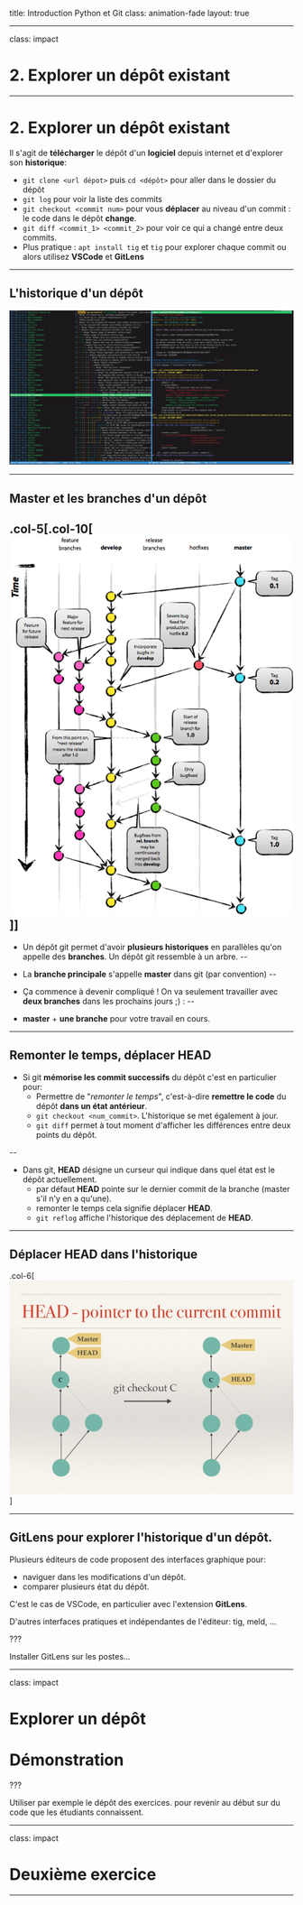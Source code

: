 
title: Introduction Python et Git
class: animation-fade
layout: true

<!-- This slide will serve as the base layout for all your slides -->
<!--
.bottom-bar[
  {{title}}
]
-->

---


class: impact

# 2. Explorer un dépôt existant

---

# 2. Explorer un dépôt existant

Il s'agit de **télécharger** le dépôt d'un **logiciel** depuis internet et d'explorer son **historique**:
- `git clone <url dépot>` puis `cd <dépôt>` pour aller dans le dossier du dépôt
- `git log` pour voir la liste des commits
- `git checkout <commit num>` pour vous **déplacer** au niveau d'un commit : le code dans le dépôt **change**.
- `git diff <commit_1> <commit_2>` pour voir ce qui a changé entre deux commits.
- Plus pratique : `apt install tig` et `tig` pour explorer chaque commit ou alors utilisez **VSCode** et **GitLens**

---

## L'historique d'un dépôt

![](img/tig_history.png)

---

## Master et les branches d'un dépôt

.col-5[.col-10[![](img/git_branches_2.png)]]
--

- Un dépôt git permet d'avoir **plusieurs historiques** en parallèles qu'on appelle des **branches**. Un dépôt git ressemble à un arbre.
--

- La **branche principale** s'appelle **master** dans git (par convention)
--

- Ça commence à devenir compliqué ! On va seulement travailler avec **deux branches** dans les prochains jours ;) :
--

- **master** + **une branche** pour votre travail en cours.




---

## Remonter le temps, déplacer HEAD

- Si git **mémorise les commit successifs** du dépôt c'est en particulier pour:
    - Permettre de "*remonter le temps*", c'est-à-dire **remettre le code** du dépôt **dans un état antérieur**.
    - `git checkout <num_commit>`. L'historique se met également à jour.
    - `git diff` permet à tout moment d'afficher les différences entre deux points du dépôt.

--

- Dans git, **HEAD** désigne un curseur qui indique dans quel état est le dépôt actuellement.
    - par défaut **HEAD** pointe sur le dernier commit de la branche (master s'il n'y en a qu'une).
    - remonter le temps cela signifie déplacer **HEAD**.
    - `git reflog` affiche l'historique des déplacement de **HEAD**.

---

## Déplacer HEAD dans l'historique

.col-6[![](img/head_point_3.jpg)]

---

## GitLens pour explorer l'historique d'un dépôt.

Plusieurs éditeurs de code proposent des interfaces graphique pour:
- naviguer dans les modifications d'un dépôt.
- comparer plusieurs état du dépôt.

C'est le cas de VSCode, en particulier avec l'extension **GitLens**.

D'autres interfaces pratiques et indépendantes de l'éditeur: tig, meld, ...

???

Installer GitLens sur les postes...

---

class: impact

# Explorer un dépôt
# Démonstration

???

Utiliser par exemple le dépôt des exercices. pour revenir au début sur du code que les étudiants connaissent.

---

class: impact

# Deuxième exercice

---